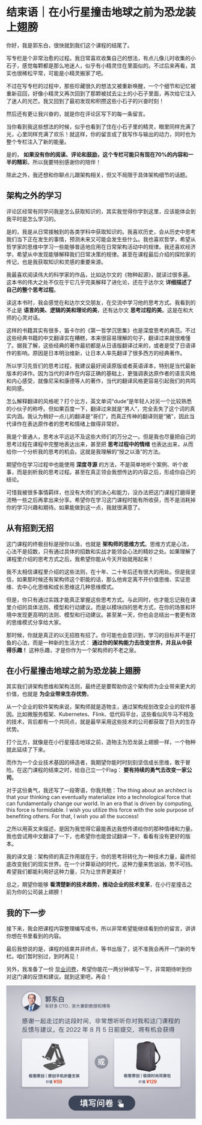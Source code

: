 # 结束语｜在小行星撞击地球之前为恐龙装上翅膀
你好，我是郭东白，很快就到我们这个课程的结尾了。

写专栏是个非常治愈的过程。我日常喜欢收集自己的想法，有点儿像儿时收集的小石子，感觉每颗都是那么地迷人，似乎有小精灵住在里面似的。不过后来再看，其实也很稀松平常，可能是小精灵搬家了吧。

不过在写专栏的过程中，那些珍藏很久的想法又被重新唤醒，一个个细节和记忆被重新召回，好像小精灵又再次回到了那颗被拭去尘土的小石子里面，再次给它注入了迷人的光芒。我又回到了最初发现和积攒这些小石子的兴奋时刻！

然后还有更让我兴奋的，就是你在评论区写下的每一条留言。

当你看到我这些想法的时候，似乎也看到了住在小石子里的精灵，眼里同样充满了光，心里同样充满了欢乐！就这样，你的留言成了我写作与输出的动力，同时也为整个专栏注入了新的能量。

是的， **如果没有你的阅读、评论和鼓励，这个专栏可能只有现在70%的内容和一半的精彩**。所以我要特别感谢你的陪伴！

除此之外，我还想和你聊点儿跟架构相关，但又不局限于具体架构细节的话题。

## 架构之外的学习

评论区经常有同学问我是怎么获取知识的，其实我觉得你学到这里，应该能体会到我平时是怎么学习的。

是的，我是从日常接触到的各类学科中获取知识的。我喜欢历史，会从历史中思考我们当下正在发生的事情，预测未来又可能会发生些什么。我也喜欢哲学，希望从哲学家的思维中学习一些能够普适地应用在日常架构活动中的规律。我还喜欢经济学，希望从中发现能够解释我们日常决策的规律。甚至在课程最后介绍的探险家的传记，也是我获取知识和灵感的重要来源。

我最喜欢阅读伟大的科学家的作品，比如达尔文的《物种起源》，就读过很多遍。这本书的伟大之处不仅在于它几乎完美解释了进化论，还在于达尔文 **详细描述了自己的整个思考过程**。

读这本书时，我会感觉在和达尔文交朋友，在交流中学习他的思考方式。我看到的不止是 **语言的美、逻辑的美和理论的美**，还有达尔文 **思考过程的美**。这是在和大师的心灵对话。

这样的书籍其实有很多，笛卡尔的《第一哲学沉思集》也是深度思考的典范。不过这些经典书籍的中文翻译实在糟糕，本来很容易理解的句子，翻译过来就很难懂了。据我了解，这些经典的著作最初都是从日语版翻译过来的，或者是受了日语译作的影响。原因是日本明治维新，让日本人率先翻译了很多西方的经典著作。

所以学习先哲们的思考过程，我建议最好阅读原版或者英语译本，特别是当代最新版本的译作。因为当代的译作在内容正确的基础上，更强调表达原作者的语言风格和内心感受，就像尼采和康德等人的著作，当代的翻译风格更容易引起我们的共鸣和同感。

怎么解释翻译的风格呢？打个比方，英文单词“dude”是年轻人对另一个比较熟悉的小伙子的称呼。但如果百度一下，翻译过来就是“男人”，完全丢失了这个词的真实内涵。我认为稍好一点儿的翻译是“哥们”，而真正传神的翻译则是“猪”，因此当代译作在表达原作者的思考和情绪上做得非常好。

我是个普通人，思考水平远远不及这些大师们的万分之一。但是我也尽量把自己的思考过程在课程中完整地表达出来，甚至把 **思考过程中的情绪** 也表达出来，从而给你一个分析我的思考的机会。这就是我理解的“授之以渔”的方法。

期望你在学习过程中也能使用 **深度寻源** 的方法，不是简单地听个案例、听个故事，而是剖析我的思考过程。甚至在真正领会我想传达的内容之后，形成你自己的结论。

可惜我被很多事情羁绊，也没有大师们的决心和能力，没办法把这门课程打磨得更流畅一些之后再拿出来分享。希望你在学习这门课程时能有所收获，而不是消耗掉你的学习兴趣和期待。如果能做到这一点，我就很满意了。

## 从有招到无招

这门课程的终极目标是授你以渔，也就是 **架构师的思维方式**。思维方式是心法，心法不是招数，只有通过具体的招数和实战才能领会心法的精妙之处。如果理解了课程里介绍的思考方式之后，我希望你能从今天开始就用起来！

我不太相信课程里介绍的这些法则，在十年、二十年后还有很大的用处。但是我坚信，如果那时候还有架构师这个职能的话，那么他肯定离不开价值思维、实证思维、去中心化思维和成长思维这几种思维模式。

但是，你只有通过实践才能真正掌握这些思考方式。与此同时，也才能忘记我在课里介绍的具体法则、模型和行动建议。而是以模块四的思考方式，在你的场景和环境中发现更高明的法则、模型和行动建议。甚至某一天，你也会总结出一套更有效的思维模式分享给大家。

那时候，你就是真正的以无招胜有招了。你可能也会意识到，学习的目标并不是打鱼的心法，而是一种新的生活方式： **通过你的架构能力去改变世界，并且从中获得乐趣！** 这种乐趣，才是你作为一个架构师的不老之泉。

## 在小行星撞击地球之前为恐龙装上翅膀

其实我们讲架构思维和架构法则，最终还是要帮助你这个架构师为企业带来更大的价值，也就是 **为企业带来生存优势**。

从一个企业的软件架构来说，架构师就是造物主，通过架构规划改变企业的软件基因。比如微服务框架、Kubernetes、Flink、低代码平台，这些看似风牛马不相及的技术，背后都有一个共同点，就是最早采用这些技术的公司都获取了巨大的生存优势。

打个比方，就像是在小行星撞击地球之前，造物主为恐龙装上翅膀一样，一个物种就此延续了下来。

而作为一个企业技术基因的缔造者，我期望你能时时刻刻坚信成长思维，敢于冒险。在这门课程的结束之时，给自己立一个Flag： **要有持续的勇气去改变一家公司**。

对于这份勇气，我还写了一段寄语，你我共勉：The thing about an architect is that your thinking can eventually materialize into a technological force that can fundamentally change our world. In an era that is driven by computing, this force is formidable. I wish you utilize this force with the sole purpose of benefiting others. For that, I wish you all the success!

之所以用英文来描述，是因为我觉得它最能表达我想传递给你的那种情绪和力量。我也尝试用中文翻译了一下，也希望你也能尝试翻译一下，看看有没有更好的版本。

我的译文是：架构师的真正作用就在于，你的思考将转化为一种技术力量，最终彻底改变我们的现实世界。在一个计算驱动的时代，这种力量来势汹汹，势不可挡。希望我们都能利用好这种力量，只为让世界更美好！

总之，期望你能够 **看清楚新的技术趋势，推动企业的技术变革**，在小行星撞击之前为你的公司装上翅膀！

## 我的下一步

接下来，我会把课程内容整理编写成书，所以非常希望能继续看到你的留言，讲讲你想在书里看到的内容。

最后我想说的是，课程的结束并非终点，等书出版了，说不准我会再开一门新的专栏。咱们暂时别过，到时再见！

另外，我准备了一份 [毕业问卷](https://jinshuju.net/f/R5BQbC)，希望你能花一两分钟填写一下，非常期待听到你对这门课的反馈和建议。就到这里吧，再会！

[![](images/538739/11e6298041d5cf267872763921940dfb.jpg)](https://jinshuju.net/f/R5BQbC)
